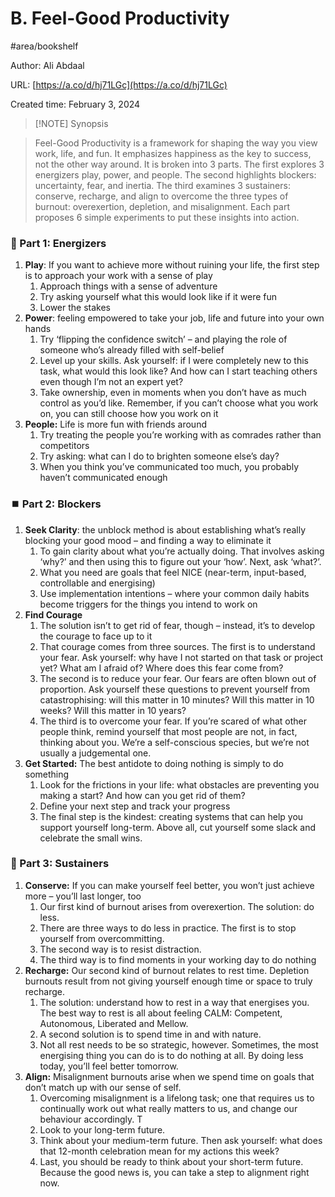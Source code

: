 # B. Feel-Good Productivity
#area/bookshelf

Author: Ali Abdaal

URL: [https://a.co/d/hj71LGc](https://a.co/d/hj71LGc)

Created time: February 3, 2024

> [!NOTE] Synopsis

> Feel-Good Productivity is a framework for shaping the way you view work, life, and fun. It emphasizes happiness as the key to success, not the other way around. It is broken into 3 parts. The first explores 3 energizers play, power, and people. The second highlights blockers: uncertainty, fear, and inertia. The third examines 3 sustainers: conserve, recharge, and align to overcome the three types of burnout: overexertion, depletion, and misalignment. Each part proposes 6 simple experiments to put these insights into action.

### 🔋 Part 1: Energizers

1. **Play**: If you want to achieve more without ruining your life, the first step is to approach your work with a sense of play
   1. Approach things with a sense of adventure
   2. Try asking yourself what this would look like if it were fun
   3. Lower the stakes
2. **Power**: feeling empowered to take your job, life and future into your own hands
   1. Try ‘flipping the confidence switch’ – and playing the role of someone who’s already filled with self-belief
   2. Level up your skills. Ask yourself: if I were completely new to this task, what would this look like? And how can I start teaching others even though I’m not an expert yet?
   3. Take ownership, even in moments when you don’t have as much control as you’d like. Remember, if you can’t choose what you work on, you can still choose how you work on it
3. **People:** Life is more fun with friends around
   1. Try treating the people you’re working with as comrades rather than competitors
   2. Try asking: what can I do to brighten someone else’s day?
   3. When you think you’ve communicated too much, you probably haven’t communicated enough

### ⏹️ Part 2: Blockers

1. **Seek Clarity**: the unblock method is about establishing what’s really blocking your good mood – and finding a way to eliminate it
   1. To gain clarity about what you’re actually doing. That involves asking ‘why?’ and then using this to figure out your ‘how’. Next, ask ‘what?’.
   2. What you need are goals that feel NICE (near-term, input-based, controllable and energising)
   3. Use implementation intentions – where your common daily habits become triggers for the things you intend to work on
2. **Find Courage**
   1. The solution isn’t to get rid of fear, though – instead, it’s to develop the courage to face up to it
   2. That courage comes from three sources. The first is to understand your fear. Ask yourself: why have I not started on that task or project yet? What am I afraid of? Where does this fear come from?
   3. The second is to reduce your fear. Our fears are often blown out of proportion. Ask yourself these questions to prevent yourself from catastrophising: will this matter in 10 minutes? Will this matter in 10 weeks? Will this matter in 10 years?
   4. The third is to overcome your fear. If you’re scared of what other people think, remind yourself that most people are not, in fact, thinking about you. We’re a self-conscious species, but we’re not usually a judgemental one.
3. **Get Started:** The best antidote to doing nothing is simply to do something
   1. Look for the frictions in your life: what obstacles are preventing you making a start? And how can you get rid of them?
   2. Define your next step and track your progress
   3. The final step is the kindest: creating systems that can help you support yourself long-term. Above all, cut yourself some slack and celebrate the small wins.

### 🌱 Part 3: Sustainers

1. **Conserve:** If you can make yourself feel better, you won’t just achieve more – you’ll last longer, too
   1. Our first kind of burnout arises from overexertion. The solution: do less.
   2. There are three ways to do less in practice. The first is to stop yourself from overcommitting.
   3. The second way is to resist distraction.
   4. The third way is to find moments in your working day to do nothing
2. **Recharge:** Our second kind of burnout relates to rest time. Depletion burnouts result from not giving yourself enough time or space to truly recharge.
   1. The solution: understand how to rest in a way that energises you. The best way to rest is all about feeling CALM: Competent, Autonomous, Liberated and Mellow.
   2. A second solution is to spend time in and with nature.
   3. Not all rest needs to be so strategic, however. Sometimes, the most energising thing you can do is to do nothing at all. By doing less today, you’ll feel better tomorrow.
3. **Align:** Misalignment burnouts arise when we spend time on goals that don’t match up with our sense of self.
   1. Overcoming misalignment is a lifelong task; one that requires us to continually work out what really matters to us, and change our behaviour accordingly. T
   2. Look to your long-term future.
   3. Think about your medium-term future. Then ask yourself: what does that 12-month celebration mean for my actions this week?
   4. Last, you should be ready to think about your short-term future. Because the good news is, you can take a step to alignment right now.


